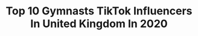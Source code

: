---
title: Top 10 Gymnasts TikTok Influencers In United Kingdom In 2020
description: >-
  Find top gymnasts TikTok influencers in United Kingdom in 2020. Most popular hashtags: #gymnastics #fyp #foryou #foryoupage.
platform: TikTok
hits: 90
text_top: See the top-rated TikTok influencers on inBeat.
text_bottom: inBeat holds 90 TikTok influencers like this in United Kingdom for you to contact.
profiles:
  - username: "luciecolebeck"
    fullname: >-
      L U C I E
    bio: >-
      IG : @luciecolebeck☝🏼 Cirque du Soleil Artist🎪 Gymnast for Great Britain🤸‍♀️
    location: "United Kingdom"
    followers: 240800
    engagement: 1479
    commentsToLikes: 0.010671
    id: ckbf53fmitsx60j23v7gfzybt
    verified: false
    hashtags: "#foryoupage, #luciecolebeck, #tumbling, #foryou"
  - username: "mimi_cesar"
    fullname: >-
      mimi_cesar
    bio: >-
      Rhythmic Gymnast 🇬🇧🏴󠁧󠁢󠁥󠁮󠁧󠁿 Insta: @mimi_cesar
    location: "United Kingdom"
    followers: 2155
    engagement: 1210
    commentsToLikes: 0.032615
    id: ckc7pt496vg1t0j23vommp3cd
    verified: false
    hashtags: "#houseoftiktok, #foryourpage, #gymnastics, #gymnastgirl"
  - username: "rorysmith03"
    fullname: >-
      Rory Smith
    bio: >-
      unfunny gymnast. Speciality is jumping onto my head
    location: "United Kingdom"
    followers: 67200
    engagement: 1177
    commentsToLikes: 0.010900
    id: ck8adikua6hxo0j78j29cvi4s
    verified: false
    hashtags: "#edit, #skills, #foryoupage, #meme"
  - username: "adamtobin1"
    fullname: >-
      Adam Tobin
    bio: >-
      GBR Gymnast 🇬🇧 Lets get popping🕺🏽 Hit up the IG 📲
    location: "United Kingdom"
    followers: 46000
    engagement: 1043
    commentsToLikes: 0.012259
    id: ckciuu0v10h1m0j230mmtjxdv
    verified: false
    hashtags: "#foryou, #foryoupage, #trending, #fyp"
  - username: "ella.tumblesxxx"
    fullname: >-
      ella.tumblesxxx
    bio: >-
      💕Ella💕 🦋Gymnast🦋 🥰Tutorials🥰 🤞🏻You guys are my only hope🤞🏻 ✨Luv u all✨
    location: "United Kingdom"
    followers: 11000
    engagement: 1916
    commentsToLikes: 0.053451
    id: ckbf5kzj9unih0j23s4kr6fa2
    verified: false
    hashtags: "#4u, #foru, #foryou, #foryoupage"
  - username: "tumbiling.katiee"
    fullname: >-
      💫
    bio: >-
      💫Hey i am katiee 💫 2k what???
    location: "United Kingdom"
    followers: 7728
    engagement: 2656
    commentsToLikes: 0.059499
    id: ckbkmoorsgbpu0j23sl94ywgn
    verified: false
    hashtags: "#foryou, #fyp, #followers, #fun"
  - username: "sophie_tumbles_"
    fullname: >-
      Gymnastics✰🦋
    bio: >-
      
    location: "United Kingdom"
    followers: 268300
    engagement: 2496
    commentsToLikes: 0.036563
    id: ckdh4jkaat4jh0j237w9kowea
    verified: false
    hashtags: "#tfbornthisway, #foryou, #fyp, #gymnastics"
  - username: "akaalexhey"
    fullname: >-
      Alex Hey Acrobat
    bio: >-
      Professional acrobat who ran away with the Circus! Heywireacrobat@gmail.com 💚
    location: "United Kingdom"
    followers: 34300
    engagement: 1050
    commentsToLikes: 0.091514
    id: ckbqjiewl4l7a0j23vk7buxbq
    verified: false
    hashtags: "#acrobat, #fail, #failarmy, #conditioning"
  - username: "gtubbs.trampoline1"
    fullname: >-
      Gtubbs.trampoline1
    bio: >-
      17 Trampolining Follow for trampoline and other flips
    location: "United Kingdom"
    followers: 54500
    engagement: 2082
    commentsToLikes: 0.041553
    id: ck9vaqn61k4os0j78wq2c6amk
    verified: false
    hashtags: "#amongus, #gaming, #lockdown, #fail"
  - username: "rosie_tumbles"
    fullname: >-
      R O S I E 🤸‍♀️🤍
    bio: >-
      
    location: "United Kingdom"
    followers: 12600
    engagement: 2927
    commentsToLikes: 0.047099
    id: ckdi6h58o7wvx0j23g4hi5lhu
    verified: false
    hashtags: "#foryoupage, #asosdaytofright, #jdwonderland, #gymnastics"
---